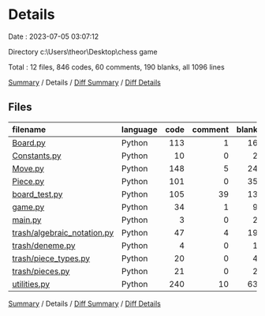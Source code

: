 # Details

Date : 2023-07-05 03:07:12

Directory c:\\Users\\theor\\Desktop\\chess game

Total : 12 files,  846 codes, 60 comments, 190 blanks, all 1096 lines

[Summary](results.md) / Details / [Diff Summary](diff.md) / [Diff Details](diff-details.md)

## Files
| filename | language | code | comment | blank | total |
| :--- | :--- | ---: | ---: | ---: | ---: |
| [Board.py](/Board.py) | Python | 113 | 1 | 16 | 130 |
| [Constants.py](/Constants.py) | Python | 10 | 0 | 2 | 12 |
| [Move.py](/Move.py) | Python | 148 | 5 | 24 | 177 |
| [Piece.py](/Piece.py) | Python | 101 | 0 | 35 | 136 |
| [board_test.py](/board_test.py) | Python | 105 | 39 | 13 | 157 |
| [game.py](/game.py) | Python | 34 | 1 | 9 | 44 |
| [main.py](/main.py) | Python | 3 | 0 | 2 | 5 |
| [trash/algebraic_notation.py](/trash/algebraic_notation.py) | Python | 47 | 4 | 19 | 70 |
| [trash/deneme.py](/trash/deneme.py) | Python | 4 | 0 | 1 | 5 |
| [trash/piece_types.py](/trash/piece_types.py) | Python | 20 | 0 | 4 | 24 |
| [trash/pieces.py](/trash/pieces.py) | Python | 21 | 0 | 2 | 23 |
| [utilities.py](/utilities.py) | Python | 240 | 10 | 63 | 313 |

[Summary](results.md) / Details / [Diff Summary](diff.md) / [Diff Details](diff-details.md)